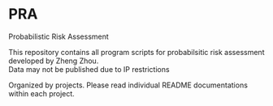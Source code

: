 # PRA
Probabilistic Risk Assessment

This repository contains all program scripts for probabilsitic risk assessment developed by Zheng Zhou.   
Data may not be published due to IP restrictions

Organized by projects. Please read individual README documentations within each project.
